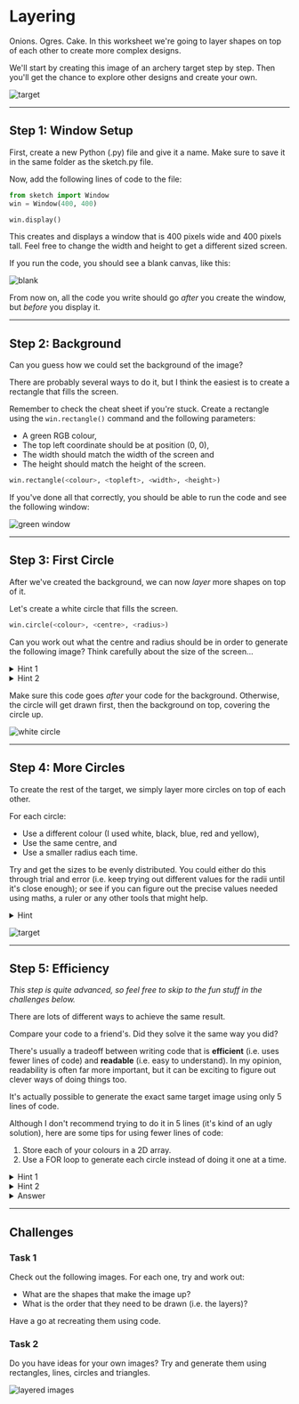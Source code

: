 # Layering

Onions. Ogres. Cake.
In this worksheet we're going to layer shapes on top of each other to create more complex designs.

We'll start by creating this image of an archery target step by step.
Then you'll get the chance to explore other designs and create your own.

![target](../examples/target.JPEG)


---

## Step 1: Window Setup

First, create a new Python (.py) file and give it a name.
Make sure to save it in the same folder as the sketch.py file.

Now, add the following lines of code to the file:

```python
from sketch import Window
win = Window(400, 400)

win.display()
```
This creates and displays a window that is 400 pixels wide and 400 pixels tall.
Feel free to change the width and height to get a different sized screen.

If you run the code, you should see a blank canvas, like this:

![blank](../../extra/images/sketch_window.png)

From now on, all the code you write should go _after_ you create the window, but _before_ you display it.


---

## Step 2: Background

Can you guess how we could set the background of the image?

There are probably several ways to do it, but I think the easiest is to create a rectangle that fills the screen.

Remember to check the cheat sheet if you're stuck.
Create a rectangle using the `win.rectangle()` command and the following parameters:
* A green RGB colour,
* The top left coordinate should be at position (0, 0),
* The width should match the width of the screen and
* The height should match the height of the screen.

```python
win.rectangle(<colour>, <topleft>, <width>, <height>)
```

If you've done all that correctly, you should be able to run the code and see the following window:

![green window](../../extra/images/sketch_green_window.png)


---

## Step 3: First Circle

After we've created the background, we can now _layer_ more shapes on top of it.

Let's create a white circle that fills the screen.

```python
win.circle(<colour>, <centre>, <radius>)
```

Can you work out what the centre and radius should be in order to generate the following image?
Think carefully about the size of the screen...

<details>
    <summary>Hint 1</summary>

If the screen is 400 pixels wide, you want the x position of the circle's centre to be halfway between 0 and 400.
</details>

<details>
    <summary>Hint 2</summary>

For the circle to fill the screen, the radius needs to be large enough to reach from the centre to the edge of the screen. 
</details>

Make sure this code goes _after_ your code for the background.
Otherwise, the circle will get drawn first, then the background on top, covering the circle up.

![white circle](../../extra/images/sketch_white_circle.png)


---

## Step 4: More Circles

To create the rest of the target, we simply layer more circles on top of each other.

For each circle:
* Use a different colour (I used white, black, blue, red and yellow),
* Use the same centre, and
* Use a smaller radius each time.

Try and get the sizes to be evenly distributed.
You could either do this through trial and error (i.e. keep trying out different values for the radii until it's close enough);
or see if you can figure out the precise values needed using maths, a ruler or any other tools that might help.

<details>
    <summary>Hint</summary>

How many circles are needed in total?

What's the width of the screen?

How much width should there be between each circle?

Can you work out what the width of the smallest circle should be?
</details>

![target](../../extra/images/target_explanation.jpg)


---

## Step 5: Efficiency

_This step is quite advanced, so feel free to skip to the fun stuff in the challenges below._

There are lots of different ways to achieve the same result.

Compare your code to a friend's.
Did they solve it the same way you did?

There's usually a tradeoff between writing code that is **efficient** (i.e. uses fewer lines of code) and **readable** (i.e. easy to understand).
In my opinion, readability is often far more important, but it can be exciting to figure out clever ways of doing things too.

It's actually possible to generate the exact same target image using only 5 lines of code.

Although I don't recommend trying to do it in 5 lines (it's kind of an ugly solution), here are some tips for using fewer lines of code:

1. Store each of your colours in a 2D array.
2. Use a FOR loop to generate each circle instead of doing it one at a time.

<details>
    <summary>Hint 1</summary>

A 2D array of different greyscale colours might look something like this:
```python
colours = [[0, 0, 0],
           [50, 50, 50],
           [100, 100, 100],
           [255, 255, 255]]
```
Notice how each row is an individual colour.
To access the first colour we would use:

```python
first_colour = colours[0]
```
</details>

<details>
    <summary>Hint 2</summary>

Use a variable to store the radius of the circle.
Initialise it to the radius of the outer circle.

Write a FOR loop that iterates an index `i` from 0 to the number of rows in your 2D array of colours.
Within the FOR loop, do the following:
1. Extract the colour of this circle from the 2D array using `i` as the array index.
2. The centre of the circle will always be the same (i.e. the centre of the screen).
3. Draw the circle with the colour, centre and radius variable.
4. Calculate the radius of the next circle by subtracting an amount from the previous radius.
</details>

<details>
    <summary>Answer</summary>

```python
from sketch.sketch import Window
win = Window(400, 400)
win.rectangle([100, 250, 100], [0, 0], 400, 400)
colours = [[255, 255, 255], [0, 0, 0], [50, 50, 200], [200, 50, 50], [240, 240, 50]]
radius = 200
for i in range(5):
    win.circle(colours[i], [200, 200], radius)
    radius = radius - 40
win.display()
```
</details>


---

## Challenges

### Task 1
Check out the following images. For each one, try and work out:
* What are the shapes that make the image up?
* What is the order that they need to be drawn (i.e. the layers)?

Have a go at recreating them using code.

### Task 2

Do you have ideas for your own images?
Try and generate them using rectangles, lines, circles and triangles.

![layered images](../../extra/images/layered_images.jpg)

